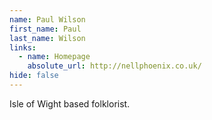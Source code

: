 ```yaml
---
name: Paul Wilson
first_name: Paul
last_name: Wilson
links:
  - name: Homepage
    absolute_url: http://nellphoenix.co.uk/
hide: false
---
```


Isle of Wight based folklorist.